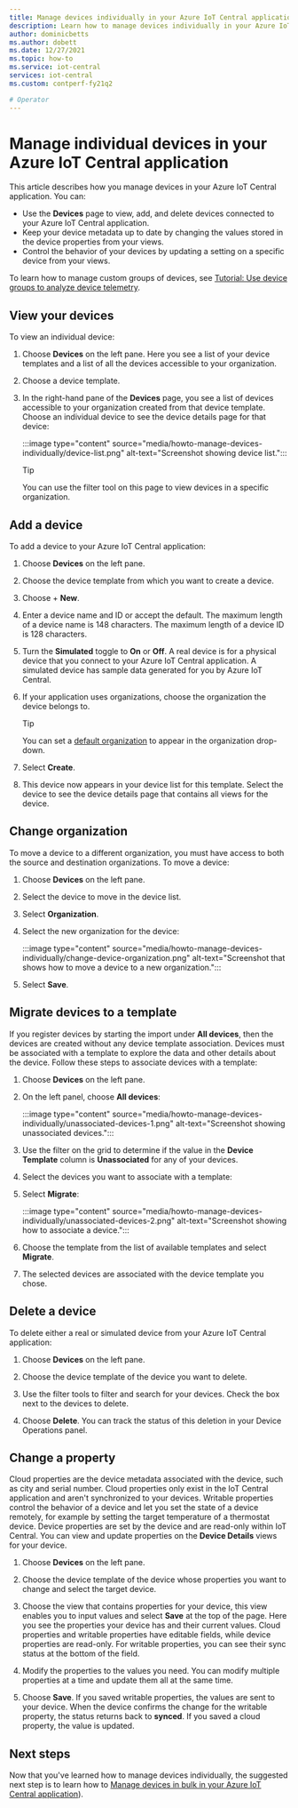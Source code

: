 ```yaml
---
title: Manage devices individually in your Azure IoT Central application | Microsoft Docs
description: Learn how to manage devices individually in your Azure IoT Central application. Create, delete, and update devices.
author: dominicbetts
ms.author: dobett
ms.date: 12/27/2021
ms.topic: how-to
ms.service: iot-central
services: iot-central
ms.custom: contperf-fy21q2

# Operator
---
```


# Manage individual devices in your Azure IoT Central application

This article describes how you manage devices in your Azure IoT Central application. You can:

- Use the **Devices** page to view, add, and delete devices connected to your Azure IoT Central application.
- Keep your device metadata up to date by changing the values stored in the device properties from your views.
- Control the behavior of your devices by updating a setting on a specific device from your views.

To learn how to manage custom groups of devices, see [Tutorial: Use device groups to analyze device telemetry](tutorial-use-device-groups.md).

## View your devices

To view an individual device:

1. Choose **Devices** on the left pane. Here you see a list of your device templates and a list of all the devices accessible to your organization.

1. Choose a device template.

1. In the right-hand pane of the **Devices** page, you see a list of devices accessible to your organization created from that device template. Choose an individual device to see the device details page for that device:

    :::image type="content" source="media/howto-manage-devices-individually/device-list.png" alt-text="Screenshot showing device list.":::

    > [!TIP]
    > You can use the filter tool on this page to view devices in a specific organization.

## Add a device

To add a device to your Azure IoT Central application:

1. Choose **Devices** on the left pane.

1. Choose the device template from which you want to create a device.

1. Choose + **New**.

1. Enter a device name and ID or accept the default. The maximum length of a device name is 148 characters. The maximum length of a device ID is 128 characters.

1. Turn the **Simulated** toggle to **On** or **Off**. A real device is for a physical device that you connect to your Azure IoT Central application. A simulated device has sample data generated for you by Azure IoT Central.

1. If your application uses organizations, choose the organization the device belongs to.

    > [!TIP]
    > You can set a [default organization](howto-create-organizations.md#default-organization) to appear in the organization drop-down.

1. Select **Create**.

1. This device now appears in your device list for this template. Select the device to see the device details page that contains all views for the device.

## Change organization

To move a device to a different organization, you must have access to both the source and destination organizations. To move a device:

1. Choose **Devices** on the left pane.

1. Select the device to move in the device list.

1. Select **Organization**.

1. Select the new organization for the device:

    :::image type="content" source="media/howto-manage-devices-individually/change-device-organization.png" alt-text="Screenshot that shows how to move a device to a new organization.":::

1. Select **Save**.

## Migrate devices to a template

If you register devices by starting the import under **All devices**, then the devices are created without any device template association. Devices must be associated with a template to explore the data and other details about the device. Follow these steps to associate devices with a template:

1. Choose **Devices** on the left pane.

1. On the left panel, choose **All devices**:

    :::image type="content" source="media/howto-manage-devices-individually/unassociated-devices-1.png" alt-text="Screenshot showing unassociated devices.":::

1. Use the filter on the grid to determine if the value in the **Device Template** column is **Unassociated** for any of your devices.

1. Select the devices you want to associate with a template:

1. Select **Migrate**:

    :::image type="content" source="media/howto-manage-devices-individually/unassociated-devices-2.png" alt-text="Screenshot showing how to associate a device.":::

1. Choose the template from the list of available templates and select **Migrate**.

1. The selected devices are associated with the device template you chose.

## Delete a device

To delete either a real or simulated device from your Azure IoT Central application:

1. Choose **Devices** on the left pane.

1. Choose the device template of the device you want to delete.

1. Use the filter tools to filter and search for your devices. Check the box next to the devices to delete.

1. Choose **Delete**. You can track the status of this deletion in your Device Operations panel.

## Change a property

Cloud properties are the device metadata associated with the device, such as city and serial number. Cloud properties only exist in the IoT Central application and aren't synchronized to your devices. Writable properties control the behavior of a device and let you set the state of a device remotely, for example by setting the target temperature of a thermostat device.  Device properties are set by the device and are read-only within IoT Central. You can view and update properties on the **Device Details** views for your device.

1. Choose **Devices** on the left pane.

1. Choose the device template of the device whose properties you want to change and select the target device.

1. Choose the view that contains properties for your device, this view enables you to input values and select **Save** at the top of the page. Here you see the properties your device has and their current values. Cloud properties and writable properties have editable fields, while device properties are read-only. For writable properties, you can see their sync status at the bottom of the field.

1. Modify the properties to the values you need. You can modify multiple properties at a time and update them all at the same time.

1. Choose **Save**. If you saved writable properties, the values are sent to your device. When the device confirms the change for the writable property, the status returns back to **synced**. If you saved a cloud property, the value is updated.

## Next steps

Now that you've learned how to manage devices individually, the suggested next step is to learn how to [Manage devices in bulk in your Azure IoT Central application](howto-manage-devices-in-bulk.md)).
